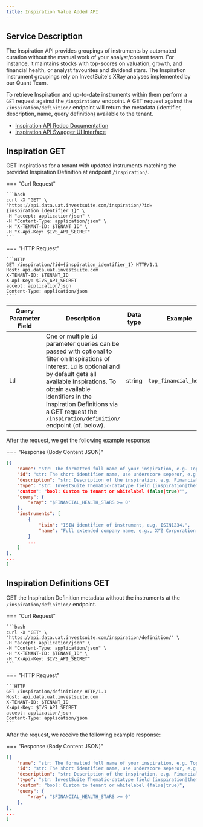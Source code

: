 ```yaml
---
title: Inspiration Value Added API
---
```


## Service Description

The Inspiration API provides groupings of instruments by automated curation without the manual work of your analyst/content team. For instance, it maintains stocks with top-scores on valuation, growth, and financial health, or analyst favourites and dividend stars. The Inspiration instrument groupings rely on InvestSuite's XRay analyses implemented by our Quant Team.

To retrieve Inspiration and up-to-date instruments within them perform a `GET` request against the  `/inspiration/` endpoint.
A GET request against the `/inspiration/definition/` endpoint will return the metadata (identifier, description, name, query definition) available to the tenant.

- [Inspiration API Redoc Documentation](https://api.data.uat.investsuite.com/redoc#tag/Inspiration)
- [Inspiration API Swagger UI Interface](https://api.data.uat.investsuite.com/docs#/Inspiration/)

## Inspiration GET
GET Inspirations for a tenant with updated instruments matching the provided Inspiration Definition at endpoint `/inspiration/`.

=== "Curl Request"

    ```bash
    curl -X "GET" \
    "https://api.data.uat.investsuite.com/inspiration/?id={inspiration_identifier_1}" \
    -H "accept: application/json" \
    -H "Content-Type: application/json" \
    -H "X-TENANT-ID: $TENANT_ID" \
    -H "X-Api-Key: $IVS_API_SECRET"
    ```

=== "HTTP Request"

    ```HTTP
    GET /inspiration/?id={inspiration_identifier_1} HTTP/1.1
    Host: api.data.uat.investsuite.com
    X-TENANT-ID: $TENANT_ID
    X-Api-Key: $IVS_API_SECRET
    accept: application/json
    Content-Type: application/json
    ````

Query Parameter Field | Description | Data type | Example | Required
----- | ----------- | --------- | ------- | --------
`id` | One or multiple `id` parameter queries can be passed with optional to filter on Inspirations of interest. `id` is optional and by default gets all available Inspirations. To obtain available identifiers in the Inspiration Definitions via a GET request the `/inspiration/definition/` endpoint (cf. below). | string | `top_financial_health` |  No, if not given return all Inspirations

After the request, we get the following example response:

=== "Response (Body Content JSON)"
  ```JSON
  [{
      "name": "str: The formatted full name of your inspiration, e.g. Top Financial Health",
      "id": "str: The short identifier name, use underscore seperor, e.g. top_financial_health",
      "description": "str: Description of the inspiration, e.g. Financially healthy companies.",
      "type": "str: InvestSuite Thematic-datatype field (inspiration|theme|metatheme)"".
      "custom": "bool: Custom to tenant or whitelabel (false|true)"",
      "query": {
          "xray": "$FINANCIAL_HEALTH_STARS >= 0"
      },
      "instruments": [
          {
              "isin": "ISIN identifier of instrument, e.g. ISIN1234.",
              "name": "Full extended company name, e.g., XYZ Corporation."
          }
          ...
      ]
  },
  ...
  ]
  ```

## Inspiration Definitions GET
GET the Inspiration Definition metadata without the instruments at the `/inspiration/definition/` endpoint.

=== "Curl Request"

    ```bash
    curl -X "GET" \
    "https://api.data.uat.investsuite.com/inspiration/definition/" \
    -H "accept: application/json" \
    -H "Content-Type: application/json" \
    -H "X-TENANT-ID: $TENANT_ID" \
    -H "X-Api-Key: $IVS_API_SECRET"
    ```

=== "HTTP Request"

    ```HTTP
    GET /inspiration/definition/ HTTP/1.1
    Host: api.data.uat.investsuite.com
    X-TENANT-ID: $TENANT_ID
    X-Api-Key: $IVS_API_SECRET
    accept: application/json
    Content-Type: application/json
    ```

After the request, we receive the following example response:

=== "Response (Body Content JSON)"
```JSON
[{
    "name": "str: The formatted full name of your inspiration, e.g. Top Financial Health",
    "id": "str: The short identifier name, use underscore seperor, e.g. top_financial_health",
    "description": "str: Description of the inspiration, e.g. Financially healthy companies.",
    "type": "str: InvestSuite Thematic-datatype field (inspiration|theme|metatheme).",
    "custom": "bool: Custom to tenant or whitelabel (false|true)",
    "query": {
        "xray": "$FINANCIAL_HEALTH_STARS >= 0"
    },
},
...
]
```

<!-- ## Inspiration Definition specification
TODO add more info on query language and potential datasource targets. -->
